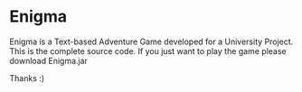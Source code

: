 # Enigma

Enigma is a Text-based Adventure Game developed for a University Project. This is the complete source code.
If you just want to play the game please download Enigma.jar

Thanks :)
